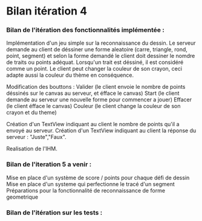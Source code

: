 # Bilan itération 4

### Bilan de l'itération des fonctionnalités implémentée :

Implémentation d'un jeu simple sur la reconnaissance du dessin. Le serveur demande au client de déssiner une forme aleatoire
(carre, triangle, rond, point, segment) et selon la forme demandé le client doit dessiner le nomdre de traits ou points adéquat.
Lorsqu'un trait est déssiné, il est considéré comme un point.
Le client peut changer la couleur de son crayon, ceci adapte aussi la couleur du thème en conséquence.

Modification des bouttons : Valider (le client envoie le nombre de points déssinés sur le canvas au serveur, et éfface le canvas)
                            Start (le client demande au serveur une nouvelle forme pour commencer a jouer)
                            Effacer (le client éfface le canvas)
                            Couleur (le client change la couleur de son crayon et du theme)
                            
Création d'un TextView indiquant au client le nombre de points qu'il a envoyé au serveur.
Création d'un TextView indiquant au client la réponse du serveur : "Juste","Faux".
                            

Realisation de l'IHM.


### Bilan de l'iteration 5 a venir :
Mise en place d'un système de score / points pour chaque défi de dessin
Mise en place d'un systeme qui perfectionne le tracé d'un segment
Préparations pour la fonctionnalité de reconnaissance de forme geometrique

### Bilan de l'itération sur les tests :
